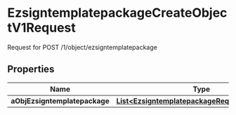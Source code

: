 

# EzsigntemplatepackageCreateObjectV1Request

Request for POST /1/object/ezsigntemplatepackage

## Properties

| Name | Type | Description | Notes |
|------------ | ------------- | ------------- | -------------|
|**aObjEzsigntemplatepackage** | [**List&lt;EzsigntemplatepackageRequestCompound&gt;**](EzsigntemplatepackageRequestCompound.md) |  |  |



